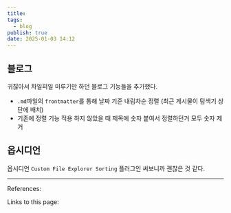 ```yaml
---
title: 
tags:
  - blog
publish: true
date: 2025-01-03 14:12
---
```


## 블로그
귀찮아서 차일피일 미루기만 하던 블로그 기능들을 추가했다.

- `.md`파일의 `frontmatter`를 통해 날짜 기준 내림차순 정렬 (최근 게시물이 탐색기 상단에 배치)
- 기존에 정렬 기능 적용 하지 않았을 때 제목에 숫자 붙여서 정렬하던거 모두 숫자 제거

## 옵시디언
옵시디언 `Custom File Explorer Sorting` 플러그인 써보니까 괜찮은 것 같다.

---

References:

Links to this page:
